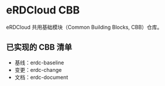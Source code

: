 # eRDCloud CBB

eRDCloud 共用基础模块（Common Building Blocks, CBB）仓库。

## 已实现的 CBB 清单

- 基线：erdc-baseline
- 变更：erdc-change
- 文档：erdc-document
